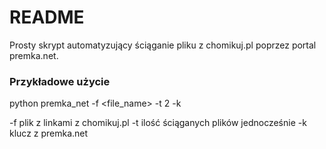 # README #

Prosty skrypt automatyzujący ściąganie pliku z chomikuj.pl poprzez portal premka.net.

### Przykładowe użycie ###

python premka_net -f <file_name> -t 2 -k <key> 

-f plik z linkami z chomikuj.pl
-t ilość ściąganych plików jednocześnie 
-k klucz z premka.net